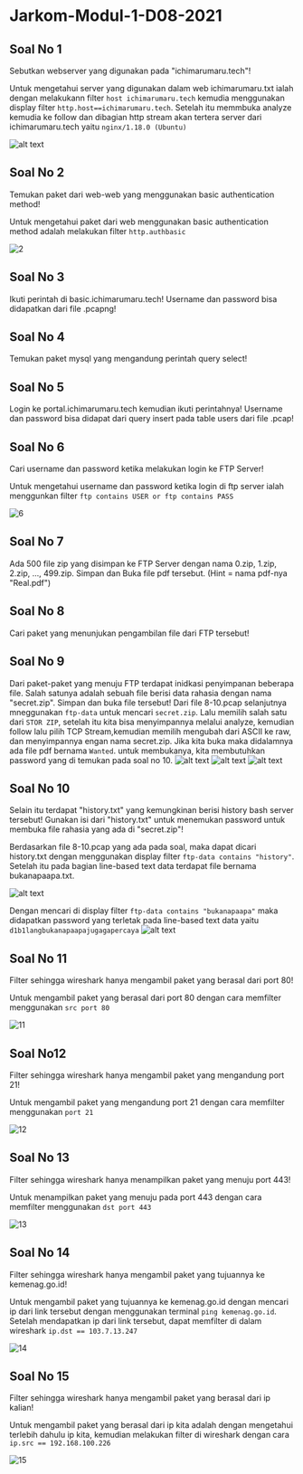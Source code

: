 # Jarkom-Modul-1-D08-2021

## Soal No 1
Sebutkan webserver yang digunakan pada "ichimarumaru.tech"! 

Untuk mengetahui server yang digunakan dalam web ichimarumaru.txt ialah dengan melakukann filter  ``host ichimarumaru.tech`` kemudia menggunakan display filter ``http.host==ichimarumaru.tech``. Setelah itu memmbuka analyze kemudia ke follow dan dibagian http stream akan tertera server dari ichimarumaru.tech yaitu `nginx/1.18.0 (Ubuntu)`

![alt text](https://github.com/Aristya14/Jarkom-Modul-1-D08-2021/blob/main/no%201/no%201.png)

## Soal No 2
Temukan paket dari web-web yang menggunakan basic authentication method!

Untuk mengetahui paket dari web menggunakan basic authentication method adalah melakukan filter ``http.authbasic``

![2](./Gambar/2.png)

## Soal No 3
Ikuti perintah di basic.ichimarumaru.tech! Username dan password bisa didapatkan dari file .pcapng!

## Soal No 4
Temukan paket mysql yang mengandung perintah query select!

## Soal No 5
Login ke portal.ichimarumaru.tech kemudian ikuti perintahnya! Username dan password bisa didapat dari query insert pada table users dari file .pcap!

## Soal No 6
Cari username dan password ketika melakukan login ke FTP Server!

Untuk mengetahui username dan password ketika login di ftp server ialah menggunkan filter ``ftp contains USER or ftp contains PASS``

![6](./Gambar/6.png)

## Soal No 7
Ada 500 file zip yang disimpan ke FTP Server dengan nama 0.zip, 1.zip, 2.zip, ..., 499.zip. Simpan dan Buka file pdf tersebut. (Hint = nama pdf-nya "Real.pdf")

## Soal No 8
Cari paket yang menunjukan pengambilan file dari FTP tersebut!

## Soal No 9
Dari paket-paket yang menuju FTP terdapat inidkasi penyimpanan beberapa file. Salah satunya adalah sebuah file berisi data rahasia dengan nama "secret.zip". Simpan dan buka file tersebut!
Dari file 8-10.pcap selanjutnya mneggunakan ``ftp-data`` untuk mencari `secret.zip`. Lalu memilih salah satu dari `STOR ZIP`, setelah itu kita bisa menyimpannya melalui analyze, kemudian follow lalu pilih TCP Stream,kemudian memilih mengubah dari ASCII ke raw, dan menyimpannya engan nama secret.zip. Jika kita buka maka didalamnya ada file pdf bernama `Wanted`. untuk membukanya, kita membutuhkan password yang di temukan pada soal no 10.
![alt text](https://github.com/Aristya14/Jarkom-Modul-1-D08-2021/blob/main/Gambar/9%20mencari%20secert%20zip.png)
![alt text](https://github.com/Aristya14/Jarkom-Modul-1-D08-2021/blob/main/Gambar/9%20isi%20secret%20zip.png)
![alt text](https://github.com/Aristya14/Jarkom-Modul-1-D08-2021/blob/main/Gambar/9%20wanted.png)

## Soal No 10
Selain itu terdapat "history.txt" yang kemungkinan berisi history bash server tersebut! Gunakan isi dari "history.txt" untuk menemukan password untuk membuka file rahasia yang ada di "secret.zip"!

Berdasarkan file 8-10.pcap yang ada pada soal, maka dapat dicari history.txt dengan menggunakan display filter ``ftp-data contains "history"``.
Setelah itu pada bagian line-based text data terdapat file bernama bukanapaapa.txt.

![alt text](https://github.com/Aristya14/Jarkom-Modul-1-D08-2021/blob/main/no%2010/10%20history%20txt.png)

Dengan mencari di display filter ``ftp-data contains "bukanapaapa"`` maka didapatkan password yang terletak pada line-based text data yaitu `d1b1langbukanapaapajugagapercaya`
![alt text](https://github.com/Aristya14/Jarkom-Modul-1-D08-2021/blob/main/no%2010/10%20bukanapaapa%20txt.png)

## Soal No 11
Filter sehingga wireshark hanya mengambil paket yang berasal dari port 80! 

Untuk mengambil paket yang berasal dari port 80 dengan cara memfilter  menggunakan ``src port 80``

![11](./Gambar/11.png)

## Soal No12
Filter sehingga wireshark hanya mengambil paket yang mengandung port 21!

Untuk mengambil paket yang mengandung port 21 dengan cara memfilter menggunakan ``port 21``

![12](./Gambar/12.png)

## Soal No 13
Filter sehingga wireshark hanya menampilkan paket yang menuju port 443!

Untuk menampilkan paket yang menuju pada port 443 dengan cara memfilter menggunakan ``dst port 443``

![13](./Gambar/13.png)

## Soal No 14
Filter sehingga wireshark hanya mengambil paket yang tujuannya ke kemenag.go.id!

Untuk mengambil paket yang tujuannya ke kemenag.go.id dengan mencari ip dari link tersebut dengan menggunakan terminal ``ping kemenag.go.id``. Setelah mendapatkan ip dari link tersebut, dapat memfilter di dalam wireshark ``ip.dst == 103.7.13.247``

![14](./Gambar/14.png)

## Soal No 15
Filter sehingga wireshark hanya mengambil paket yang berasal dari ip kalian!

Untuk mengambil paket yang berasal dari ip kita adalah dengan mengetahui terlebih dahulu ip kita, kemudian melakukan filter di wireshark dengan cara ``ip.src == 192.168.100.226``

![15](./Gambar/15.png)
